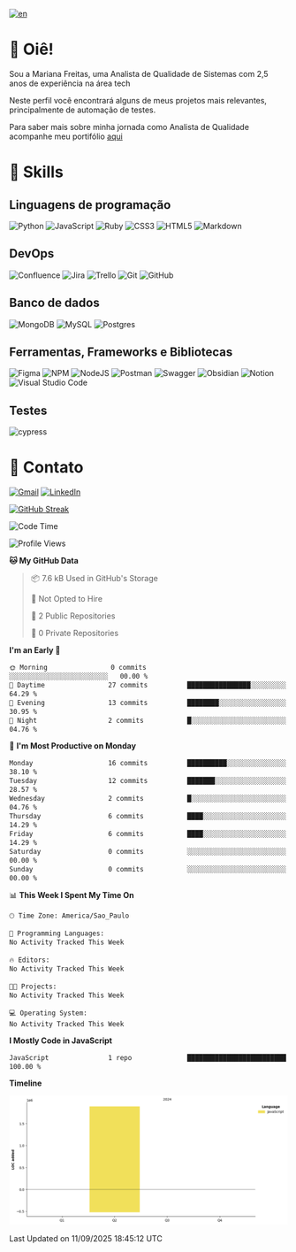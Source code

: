 [![en](https://img.shields.io/badge/lang-en-red.svg)](https://github.com/wxmariixw/wxmariixw/blob/main/README.en.md)
# :wave: Oiê!
Sou a Mariana Freitas, uma Analista de Qualidade de Sistemas com 2,5 anos de experiência na área tech

Neste perfil você encontrará alguns de meus projetos mais relevantes, principalmente de automação de testes.

Para saber mais sobre minha jornada como Analista de Qualidade acompanhe meu portifólio [aqui](https://www.notion.so/wxmariixw/Portif-lio-QA-2b4976b8ad0849809b0352e46f250b93)

# :wrench: Skills
## Linguagens de programação
![Python](https://img.shields.io/badge/python-3670A0?style=for-the-badge&logo=python&logoColor=ffdd54)
![JavaScript](https://img.shields.io/badge/javascript-%23323330.svg?style=for-the-badge&logo=javascript&logoColor=%23F7DF1E)
![Ruby](https://img.shields.io/badge/ruby-%23CC342D.svg?style=for-the-badge&logo=ruby&logoColor=white)
![CSS3](https://img.shields.io/badge/css3-%231572B6.svg?style=for-the-badge&logo=css3&logoColor=white)
![HTML5](https://img.shields.io/badge/html5-%23E34F26.svg?style=for-the-badge&logo=html5&logoColor=white)
![Markdown](https://img.shields.io/badge/markdown-%23000000.svg?style=for-the-badge&logo=markdown&logoColor=white)

## DevOps
![Confluence](https://img.shields.io/badge/confluence-%23172BF4.svg?style=for-the-badge&logo=confluence&logoColor=white)
![Jira](https://img.shields.io/badge/jira-%230A0FFF.svg?style=for-the-badge&logo=jira&logoColor=white)
![Trello](https://img.shields.io/badge/Trello-%23026AA7.svg?style=for-the-badge&logo=Trello&logoColor=white)
![Git](https://img.shields.io/badge/git-%23F05033.svg?style=for-the-badge&logo=git&logoColor=white)
![GitHub](https://img.shields.io/badge/github-%23121011.svg?style=for-the-badge&logo=github&logoColor=white)

## Banco de dados
![MongoDB](https://img.shields.io/badge/MongoDB-%234ea94b.svg?style=for-the-badge&logo=mongodb&logoColor=white)
![MySQL](https://img.shields.io/badge/mysql-4479A1.svg?style=for-the-badge&logo=mysql&logoColor=white)
![Postgres](https://img.shields.io/badge/postgres-%23316192.svg?style=for-the-badge&logo=postgresql&logoColor=white)

## Ferramentas, Frameworks e Bibliotecas
![Figma](https://img.shields.io/badge/figma-%23F24E1E.svg?style=for-the-badge&logo=figma&logoColor=white)
![NPM](https://img.shields.io/badge/NPM-%23CB3837.svg?style=for-the-badge&logo=npm&logoColor=white)
![NodeJS](https://img.shields.io/badge/node.js-6DA55F?style=for-the-badge&logo=node.js&logoColor=white)
![Postman](https://img.shields.io/badge/Postman-FF6C37?style=for-the-badge&logo=postman&logoColor=white)
![Swagger](https://img.shields.io/badge/-Swagger-%23Clojure?style=for-the-badge&logo=swagger&logoColor=white)
![Obsidian](https://img.shields.io/badge/Obsidian-%23483699.svg?style=for-the-badge&logo=obsidian&logoColor=white)
![Notion](https://img.shields.io/badge/Notion-%23000000.svg?style=for-the-badge&logo=notion&logoColor=white)
![Visual Studio Code](https://img.shields.io/badge/Visual%20Studio%20Code-0078d7.svg?style=for-the-badge&logo=visual-studio-code&logoColor=white)



## Testes
![cypress](https://img.shields.io/badge/-cypress-%23E5E5E5?style=for-the-badge&logo=cypress&logoColor=058a5e)

# :e-mail: Contato
[![Gmail](https://img.shields.io/badge/Gmail-D14836?style=for-the-badge&logo=gmail&logoColor=white)](mailto:marisftsabreu@gmail.com)
[![LinkedIn](https://img.shields.io/badge/linkedin-%230077B5.svg?style=for-the-badge&logo=linkedin&logoColor=white)](https://www.linkedin.com/in/mariana-freitas-qa/)

[![GitHub Streak](https://streak-stats.demolab.com?user=wxmariixw&theme=dracula&hide_border=true&border_radius=10&exclude_days=Sun%2CSat&hide_longest_streak=true)](https://git.io/streak-stats)

<!--START_SECTION:waka-->
![Code Time](http://img.shields.io/badge/Code%20Time-1%20hr%202%20mins-blue)

![Profile Views](http://img.shields.io/badge/Profile%20Views-0-blue)

**🐱 My GitHub Data** 

> 📦 7.6 kB Used in GitHub's Storage 
 > 
> 🚫 Not Opted to Hire
 > 
> 📜 2 Public Repositories 
 > 
> 🔑 0 Private Repositories 
 > 
**I'm an Early 🐤** 

```text
🌞 Morning                0 commits           ░░░░░░░░░░░░░░░░░░░░░░░░░   00.00 % 
🌆 Daytime                27 commits          ████████████████░░░░░░░░░   64.29 % 
🌃 Evening                13 commits          ████████░░░░░░░░░░░░░░░░░   30.95 % 
🌙 Night                  2 commits           █░░░░░░░░░░░░░░░░░░░░░░░░   04.76 % 
```
📅 **I'm Most Productive on Monday** 

```text
Monday                   16 commits          ██████████░░░░░░░░░░░░░░░   38.10 % 
Tuesday                  12 commits          ███████░░░░░░░░░░░░░░░░░░   28.57 % 
Wednesday                2 commits           █░░░░░░░░░░░░░░░░░░░░░░░░   04.76 % 
Thursday                 6 commits           ████░░░░░░░░░░░░░░░░░░░░░   14.29 % 
Friday                   6 commits           ████░░░░░░░░░░░░░░░░░░░░░   14.29 % 
Saturday                 0 commits           ░░░░░░░░░░░░░░░░░░░░░░░░░   00.00 % 
Sunday                   0 commits           ░░░░░░░░░░░░░░░░░░░░░░░░░   00.00 % 
```


📊 **This Week I Spent My Time On** 

```text
🕑︎ Time Zone: America/Sao_Paulo

💬 Programming Languages: 
No Activity Tracked This Week

🔥 Editors: 
No Activity Tracked This Week

🐱‍💻 Projects: 
No Activity Tracked This Week

💻 Operating System: 
No Activity Tracked This Week
```

**I Mostly Code in JavaScript** 

```text
JavaScript               1 repo              █████████████████████████   100.00 % 
```



**Timeline**

![Lines of Code chart](https://raw.githubusercontent.com/wxmariixw/wxmariixw/main/assets/bar_graph.png)


 Last Updated on 11/09/2025 18:45:12 UTC
<!--END_SECTION:waka-->